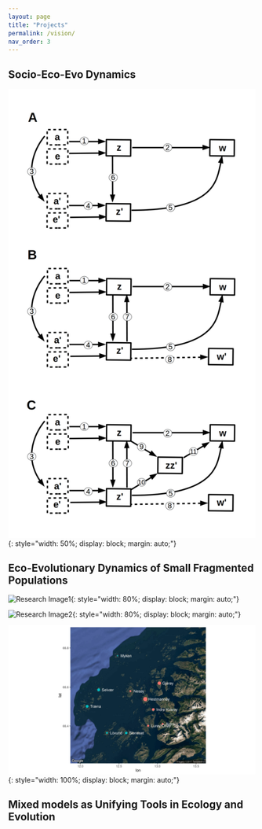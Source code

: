 ```yaml
---
layout: page
title: "Projects"
permalink: /vision/
nav_order: 3
---
```



## Socio-Eco-Evo Dynamics


![Research Image2](/assets/images/Figure2.jpg){: style="width: 50%; display: block; margin: auto;"}




## Eco-Evolutionary Dynamics of Small Fragmented Populations

![Research Image1](/assets/images/Hestman.png){: style="width: 80%; display: block; margin: auto;"}


![Research Image2](/assets/images/Sparrow.jpg){: style="width: 80%; display: block; margin: auto;"}


![Research Image2](/assets/images/Islands.jpg){: style="width: 100%; display: block; margin: auto;"}



## Mixed models as Unifying Tools in Ecology and Evolution

